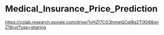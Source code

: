 # Medical_Insurance_Price_Prediction
https://colab.research.google.com/drive/1yHZf7CG3hmwQCql8g2TiX068onZ19cyt?usp=sharing
